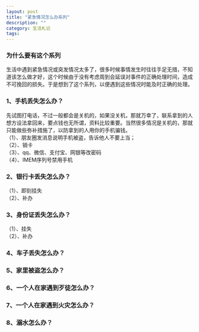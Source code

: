 ```yaml
---
layout: post
title: "紧急情况怎么办系列"
description: ""
category: 生活札记
tags:
---
```



### 为什么要有这个系列   
生活中遇到紧急情况或突发情况太多了，很多时候事情发生时往往手足无措，不知道该怎么做才好，这个时候由于没有考虑周到会延误对事件的正确处理时间，造成不可挽回的损失。于是想到了这个系列，以便遇到这些情况时能及时正确的处理。


### 1、手机丢失怎么办？
先试图打电话，不过一般都会是关机的，如果没关机，那就万幸了，联系拿到的人想方设法拿回来，要点钱也无所谓，资料比较重要。当然很多情况是关机的，那就只能做些弥补措施了，以防拿到的人用你的手机骗钱。  
（1）、朋友圈发消息说明手机被盗，告诉他人不要上当；  
（2）、销卡  
（3）、qq、微信、支付宝、网银等改密码  
（4）、IMEM序列号禁用手机 


### 2、银行卡丢失怎么办？
（1）、即刻挂失  
（2）、补办


### 3、身份证丢失怎么办？
（1）、挂失  
（2）、补办


### 4、车子丢失怎么办？


### 5、家里被盗怎么办？


### 6、一个人在家遇到歹徒怎么办？


### 7、一个人在家遇到火灾怎么办？


### 8、溺水怎么办？
